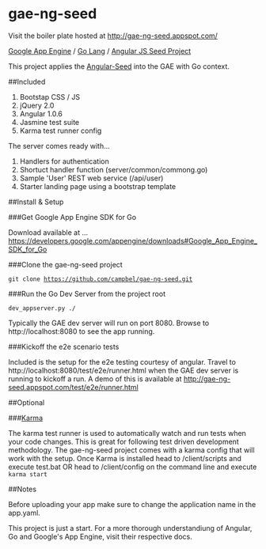 gae-ng-seed
===========

Visit the boiler plate hosted at http://gae-ng-seed.appspot.com/

<a href="https://developers.google.com/appengine/">Google App Engine</a> / <a href="http://golang.org/">Go Lang</a> / <a href="http://angularjs.org/">Angular JS Seed Project</a>

This project applies the <a href="https://github.com/angular/angular-seed">Angular-Seed</a> into the GAE with Go context.

##Included

  1. Bootstap CSS / JS
  2. jQuery 2.0
  3. Angular 1.0.6
  4. Jasmine test suite
  5. Karma test runner config

The server comes ready with...
  1. Handlers for authentication
  2. Shortuct handler function (server/common/commong.go)
  3. Sample 'User' REST web service (/api/user)
  4. Starter landing page using a bootstrap template

##Install & Setup

###Get Google App Engine SDK for Go 

Download available at ...
https://developers.google.com/appengine/downloads#Google_App_Engine_SDK_for_Go

###Clone the gae-ng-seed project 

<code>git clone https://github.com/campbel/gae-ng-seed.git</code>

###Run the Go Dev Server from the project root 

<code>dev_appserver.py ./</code>

Typically the GAE dev server will run on port 8080. Browse to http://localhost:8080 to see the app running.

###Kickoff the e2e scenario tests

Included is the setup for the e2e testing courtesy of angular.
Travel to http://localhost:8080/test/e2e/runner.html when the GAE dev server is running to kickoff a run.
A demo of this is available at http://gae-ng-seed.appspot.com/test/e2e/runner.html


##Optional

###<a href="http://karma-runner.github.io/0.8/index.html">Karma</a>

The karma test runner is used to automatically watch and run tests when your code changes. This is great for following test driven development methodology. The gae-ng-seed project comes with a karma config that will work with the setup. Once Karma is installed head to /client/scripts and execute test.bat OR head to /client/config on the command line and execute <code>karma start</code>

##Notes

Before uploading your app make sure to change the application name in the app.yaml.

This project is just a start. For a more thorough understandiung of Angular, Go and Google's App Engine, visit their respective docs.
